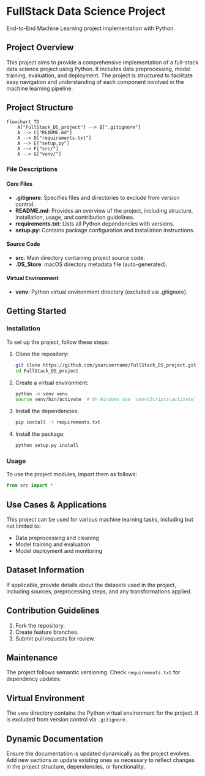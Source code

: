 # FullStack Data Science Project

End-to-End Machine Learning project implementation with Python.

## Project Overview

This project aims to provide a comprehensive implementation of a full-stack data science project using Python. It includes data preprocessing, model training, evaluation, and deployment. The project is structured to facilitate easy navigation and understanding of each component involved in the machine learning pipeline.

## Project Structure

```mermaid
flowchart TD
    A["FullStack_DS_project"] --> B[".gitignore"]
    A --> C["README.md"]
    A --> D["requirements.txt"]
    A --> E["setup.py"]
    A --> F["src/"]
    A --> G["venv/"]
```

### File Descriptions

#### Core Files

- **.gitignore**: Specifies files and directories to exclude from version control.
- **README.md**: Provides an overview of the project, including structure, installation, usage, and contribution guidelines.
- **requirements.txt**: Lists all Python dependencies with versions.
- **setup.py**: Contains package configuration and installation instructions.

#### Source Code

- **src**: Main directory containing project source code.
- **.DS_Store**: macOS directory metadata file (auto-generated).

#### Virtual Environment

- **venv**: Python virtual environment directory (excluded via .gitignore).

## Getting Started

### Installation

To set up the project, follow these steps:

1. Clone the repository:
    ```sh
    git clone https://github.com/yourusername/FullStack_DS_project.git
    cd FullStack_DS_project
    ```

2. Create a virtual environment:
    ```sh
    python -m venv venv
    source venv/bin/activate  # On Windows use `venv\Scripts\activate`
    ```

3. Install the dependencies:
    ```sh
    pip install -r requirements.txt
    ```

4. Install the package:
    ```sh
    python setup.py install
    ```

### Usage

To use the project modules, import them as follows:
```python
from src import *
```

## Use Cases & Applications

This project can be used for various machine learning tasks, including but not limited to:

- Data preprocessing and cleaning
- Model training and evaluation
- Model deployment and monitoring

## Dataset Information

If applicable, provide details about the datasets used in the project, including sources, preprocessing steps, and any transformations applied.

## Contribution Guidelines

1. Fork the repository.
2. Create feature branches.
3. Submit pull requests for review.

## Maintenance

The project follows semantic versioning. Check `requirements.txt` for dependency updates.

## Virtual Environment

The `venv` directory contains the Python virtual environment for the project. It is excluded from version control via `.gitignore`.

## Dynamic Documentation

Ensure the documentation is updated dynamically as the project evolves. Add new sections or update existing ones as necessary to reflect changes in the project structure, dependencies, or functionality.